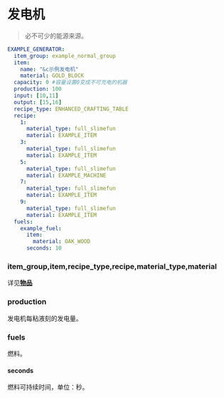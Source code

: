 # 发电机

> 必不可少的能源来源。

```yaml
EXAMPLE_GENERATOR:
  item_group: example_normal_group
  item:
    name: "&c示例发电机"
    material: GOLD_BLOCK
  capacity: 0 #容量设置0变成不可充电的机器
  production: 100
  input: [10,11]
  output: [15,16]
  recipe_type: ENHANCED_CRAFTING_TABLE
  recipe:
    1:
      material_type: full_slimefun
      material: EXAMPLE_ITEM
    3:
      material_type: full_slimefun
      material: EXAMPLE_ITEM
    5:
      material_type: full_slimefun
      material: EXAMPLE_MACHINE
    7:
      material_type: full_slimefun
      material: EXAMPLE_ITEM
    9:
      material_type: full_slimefun
      material: EXAMPLE_ITEM
  fuels:
    example_fuel:
      item:
        material: OAK_WOOD
      seconds: 10
```

### item\_group,item,recipe\_type,recipe,material\_type,material

详见[**物品**](broken-reference)

### production

发电机每粘液刻的发电量。

### fuels

燃料。

#### seconds

燃料可持续时间，单位：秒。



































